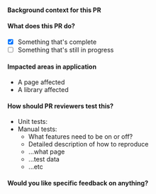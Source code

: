 #### Background context for this PR

#### What does this PR do?
- [x] Something that's complete
- [ ] Something that's still in progress

#### Impacted areas in application
- A page affected
- A library affected

#### How should PR reviewers test this?
- Unit tests:
- Manual tests:
  - What features need to be on or off?
  - Detailed description of how to reproduce
  - ...what page
  - ...test data
  - ...etc

#### Would you like specific feedback on anything?
